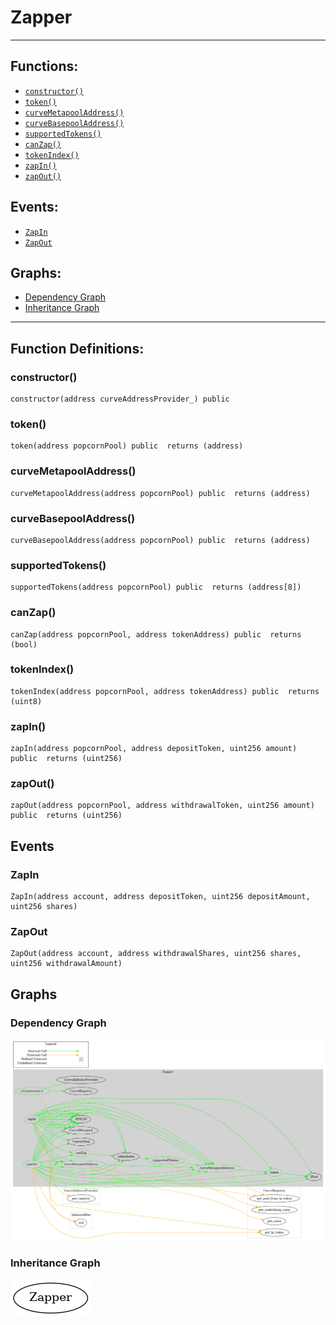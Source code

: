 # Zapper
***
## Functions:
- [`constructor()`](#constructor)
- [`token()`](#token)
- [`curveMetapoolAddress()`](#curvemetapooladdress)
- [`curveBasepoolAddress()`](#curvebasepooladdress)
- [`supportedTokens()`](#supportedtokens)
- [`canZap()`](#canzap)
- [`tokenIndex()`](#tokenindex)
- [`zapIn()`](#zapin)
- [`zapOut()`](#zapout)
## Events:
- [`ZapIn`](#zapin)
- [`ZapOut`](#zapout)
## Graphs:
- [Dependency Graph](#dependency-graph)
- [Inheritance Graph](#inheritance-graph)
***
## Function Definitions:
###  constructor()
```
constructor(address curveAddressProvider_) public 
```
###  token()
```
token(address popcornPool) public  returns (address)
```
###  curveMetapoolAddress()
```
curveMetapoolAddress(address popcornPool) public  returns (address)
```
###  curveBasepoolAddress()
```
curveBasepoolAddress(address popcornPool) public  returns (address)
```
###  supportedTokens()
```
supportedTokens(address popcornPool) public  returns (address[8])
```
###  canZap()
```
canZap(address popcornPool, address tokenAddress) public  returns (bool)
```
###  tokenIndex()
```
tokenIndex(address popcornPool, address tokenAddress) public  returns (uint8)
```
###  zapIn()
```
zapIn(address popcornPool, address depositToken, uint256 amount) public  returns (uint256)
```
###  zapOut()
```
zapOut(address popcornPool, address withdrawalToken, uint256 amount) public  returns (uint256)
```
## Events
### ZapIn
```
ZapIn(address account, address depositToken, uint256 depositAmount, uint256 shares)
```
### ZapOut
```
ZapOut(address account, address withdrawalShares, uint256 shares, uint256 withdrawalAmount)
```
## Graphs
### Dependency Graph
![Dependency Graph](/docs/images/Zapper_dependency_graph.png)
### Inheritance Graph
![Inheritance Graph](/docs/images/Zapper_inheritance_graph.png)
